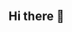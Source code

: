## Hi there 👋

<!--
**AksharaBhavitha/AksharaBhavitha** is a ✨ _special_ ✨ repository because its `README.md` (this file) appears on your GitHub profile.

Here are some ideas to get you started:

- 🔭 I’m currently working on a chatbot for submitting in SIH.
- 🌱 I’m currently learning Microsoft Excel for better usage of power BI. 
- 📫 How to reach me: I am available at 22wh1a05e0@bvrithyderabad.edu.in
- ⚡ Fun fact: I am a very big fan of K dramas and BTS V.
-->

